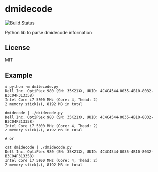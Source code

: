dmidecode
=========

[![Build Status](https://travis-ci.org/huanghao/dmidecode.svg?branch=master)](https://travis-ci.org/huanghao/dmidecode)

Python lib to parse dmidecode information

License
-------

MIT


Example
-------

    $ python -m dmidecode.py
    Dell Inc. OptiPlex 980 (SN: 35K213X, UUID: 4C4C4544-0035-4B10-8032-B3C04F313358)
    Intel Core i7 5200 MHz (Core: 4, Thead: 2)
    2 memory stick(s), 8192 MB in total

    dmidecode | ./dmidecode.py
    Dell Inc. OptiPlex 980 (SN: 35K213X, UUID: 4C4C4544-0035-4B10-8032-B3C04F313358)
    Intel Core i7 5200 MHz (Core: 4, Thead: 2)
    2 memory stick(s), 8192 MB in total

    # or

    cat dmidecode | ./dmidecode.py
    Dell Inc. OptiPlex 980 (SN: 35K213X, UUID: 4C4C4544-0035-4B10-8032-B3C04F313358)
    Intel Core i7 5200 MHz (Core: 4, Thead: 2)
    2 memory stick(s), 8192 MB in total
